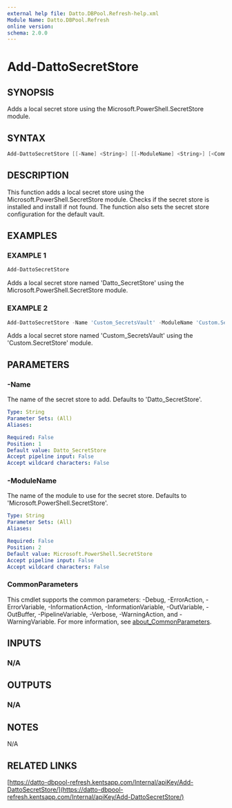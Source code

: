 ```yaml
---
external help file: Datto.DBPool.Refresh-help.xml
Module Name: Datto.DBPool.Refresh
online version:
schema: 2.0.0
---
```


# Add-DattoSecretStore

## SYNOPSIS

Adds a local secret store using the Microsoft.PowerShell.SecretStore module.

## SYNTAX

```PowerShell
Add-DattoSecretStore [[-Name] <String>] [[-ModuleName] <String>] [<CommonParameters>]
```

## DESCRIPTION

This function adds a local secret store using the Microsoft.PowerShell.SecretStore module.
Checks if the secret store is installed and install if not found.
The function also sets the secret store configuration for the default vault.

## EXAMPLES

### EXAMPLE 1

```PowerShell
Add-DattoSecretStore
```

Adds a local secret store named 'Datto_SecretStore' using the Microsoft.PowerShell.SecretStore module.

### EXAMPLE 2

```PowerShell
Add-DattoSecretStore -Name 'Custom_SecretsVault' -ModuleName 'Custom.SecretStore'
```

Adds a local secret store named 'Custom_SecretsVault' using the 'Custom.SecretStore' module.

## PARAMETERS

### -Name

The name of the secret store to add.
Defaults to 'Datto_SecretStore'.

```yaml
Type: String
Parameter Sets: (All)
Aliases:

Required: False
Position: 1
Default value: Datto_SecretStore
Accept pipeline input: False
Accept wildcard characters: False
```

### -ModuleName

The name of the module to use for the secret store.
Defaults to 'Microsoft.PowerShell.SecretStore'.

```yaml
Type: String
Parameter Sets: (All)
Aliases:

Required: False
Position: 2
Default value: Microsoft.PowerShell.SecretStore
Accept pipeline input: False
Accept wildcard characters: False
```

### CommonParameters

This cmdlet supports the common parameters: -Debug, -ErrorAction, -ErrorVariable, -InformationAction, -InformationVariable, -OutVariable, -OutBuffer, -PipelineVariable, -Verbose, -WarningAction, and -WarningVariable. For more information, see [about_CommonParameters](http://go.microsoft.com/fwlink/?LinkID=113216).

## INPUTS

### N/A

## OUTPUTS

### N/A

## NOTES

N/A

## RELATED LINKS

[https://datto-dbpool-refresh.kentsapp.com/Internal/apiKey/Add-DattoSecretStore/](https://datto-dbpool-refresh.kentsapp.com/Internal/apiKey/Add-DattoSecretStore/)
